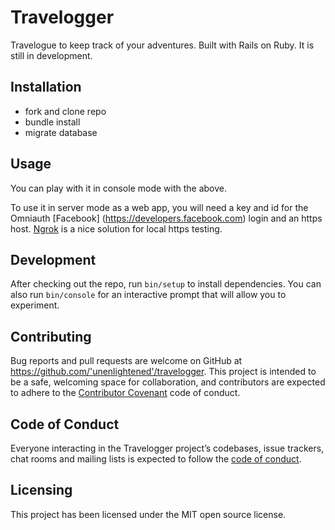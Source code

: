# Travelogger

Travelogue to keep track of your adventures. Built with Rails on Ruby. It is still in development.

## Installation

 - fork and clone repo
 - bundle install
 - migrate database

## Usage

 You can play with it in console mode with the above. 
 
 To use it in server mode as a web app, you will need a key and id for the Omniauth [Facebook] (https://developers.facebook.com) login and an https host. [Ngrok](https://www.sitepoint.com/use-ngrok-test-local-site/) is a nice solution for local https testing.

## Development

After checking out the repo, run `bin/setup` to install dependencies. You can also run `bin/console` for an interactive prompt that will allow you to experiment.

## Contributing

Bug reports and pull requests are welcome on GitHub at https://github.com/'unenlightened'/travelogger. This project is intended to be a safe, welcoming space for collaboration, and contributors are expected to adhere to the [Contributor Covenant](http://contributor-covenant.org) code of conduct.

## Code of Conduct

Everyone interacting in the Travelogger project’s codebases, issue trackers, chat rooms and mailing lists is expected to follow the [code of conduct](https://github.com/'unenlightened'/travelogger/blob/master/CODE_OF_CONDUCT.md).

## Licensing

This project has been licensed under the MIT open source license.

